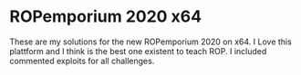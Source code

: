 # ROPemporium 2020 x64
These are my solutions for the new ROPemporium 2020 on x64. I Love this plattform and I think is the best one existent to teach ROP. I included commented exploits for all challenges.

